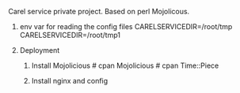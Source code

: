 Carel service private project.
Based on perl Mojolicous.

1. env var for reading the config files
    CARELSERVICEDIR=/root/tmp
    CARELSERVICEDIR=/root/tmp1

2. Deployment
    1. Install Mojolicious
    \# cpan Mojolicious
    \# cpan Time::Piece

    2. Install nginx and config